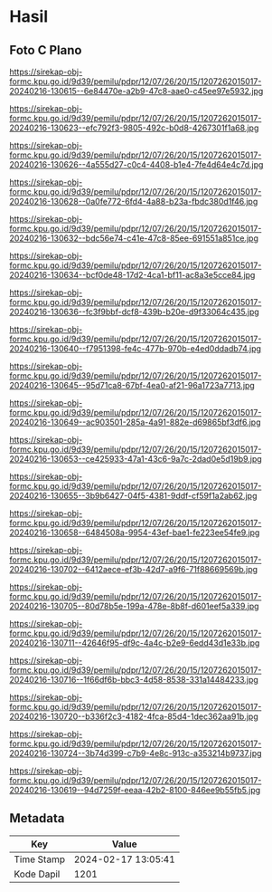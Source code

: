 # Hasil

## Foto C Plano

https://sirekap-obj-formc.kpu.go.id/9d39/pemilu/pdpr/12/07/26/20/15/1207262015017-20240216-130615--6e84470e-a2b9-47c8-aae0-c45ee97e5932.jpg

https://sirekap-obj-formc.kpu.go.id/9d39/pemilu/pdpr/12/07/26/20/15/1207262015017-20240216-130623--efc792f3-9805-492c-b0d8-4267301f1a68.jpg

https://sirekap-obj-formc.kpu.go.id/9d39/pemilu/pdpr/12/07/26/20/15/1207262015017-20240216-130626--4a555d27-c0c4-4408-b1e4-7fe4d64e4c7d.jpg

https://sirekap-obj-formc.kpu.go.id/9d39/pemilu/pdpr/12/07/26/20/15/1207262015017-20240216-130628--0a0fe772-6fd4-4a88-b23a-fbdc380d1f46.jpg

https://sirekap-obj-formc.kpu.go.id/9d39/pemilu/pdpr/12/07/26/20/15/1207262015017-20240216-130632--bdc56e74-c41e-47c8-85ee-691551a851ce.jpg

https://sirekap-obj-formc.kpu.go.id/9d39/pemilu/pdpr/12/07/26/20/15/1207262015017-20240216-130634--bcf0de48-17d2-4ca1-bf11-ac8a3e5cce84.jpg

https://sirekap-obj-formc.kpu.go.id/9d39/pemilu/pdpr/12/07/26/20/15/1207262015017-20240216-130636--fc3f9bbf-dcf8-439b-b20e-d9f33064c435.jpg

https://sirekap-obj-formc.kpu.go.id/9d39/pemilu/pdpr/12/07/26/20/15/1207262015017-20240216-130640--f7951398-fe4c-477b-970b-e4ed0ddadb74.jpg

https://sirekap-obj-formc.kpu.go.id/9d39/pemilu/pdpr/12/07/26/20/15/1207262015017-20240216-130645--95d71ca8-67bf-4ea0-af21-96a1723a7713.jpg

https://sirekap-obj-formc.kpu.go.id/9d39/pemilu/pdpr/12/07/26/20/15/1207262015017-20240216-130649--ac903501-285a-4a91-882e-d69865bf3df6.jpg

https://sirekap-obj-formc.kpu.go.id/9d39/pemilu/pdpr/12/07/26/20/15/1207262015017-20240216-130653--ce425933-47a1-43c6-9a7c-2dad0e5d19b9.jpg

https://sirekap-obj-formc.kpu.go.id/9d39/pemilu/pdpr/12/07/26/20/15/1207262015017-20240216-130655--3b9b6427-04f5-4381-9ddf-cf59f1a2ab62.jpg

https://sirekap-obj-formc.kpu.go.id/9d39/pemilu/pdpr/12/07/26/20/15/1207262015017-20240216-130658--6484508a-9954-43ef-bae1-fe223ee54fe9.jpg

https://sirekap-obj-formc.kpu.go.id/9d39/pemilu/pdpr/12/07/26/20/15/1207262015017-20240216-130702--6412aece-ef3b-42d7-a9f6-71f88669569b.jpg

https://sirekap-obj-formc.kpu.go.id/9d39/pemilu/pdpr/12/07/26/20/15/1207262015017-20240216-130705--80d78b5e-199a-478e-8b8f-d601eef5a339.jpg

https://sirekap-obj-formc.kpu.go.id/9d39/pemilu/pdpr/12/07/26/20/15/1207262015017-20240216-130711--42646f95-df9c-4a4c-b2e9-6edd43d1e33b.jpg

https://sirekap-obj-formc.kpu.go.id/9d39/pemilu/pdpr/12/07/26/20/15/1207262015017-20240216-130716--1f66df6b-bbc3-4d58-8538-331a14484233.jpg

https://sirekap-obj-formc.kpu.go.id/9d39/pemilu/pdpr/12/07/26/20/15/1207262015017-20240216-130720--b336f2c3-4182-4fca-85d4-1dec362aa91b.jpg

https://sirekap-obj-formc.kpu.go.id/9d39/pemilu/pdpr/12/07/26/20/15/1207262015017-20240216-130724--3b74d399-c7b9-4e8c-913c-a353214b9737.jpg

https://sirekap-obj-formc.kpu.go.id/9d39/pemilu/pdpr/12/07/26/20/15/1207262015017-20240216-130619--94d7259f-eeaa-42b2-8100-846ee9b55fb5.jpg


## Metadata

| Key        | Value               |
| ---------- | ------------------- |
| Time Stamp | 2024-02-17 13:05:41 |
| Kode Dapil | 1201                |



